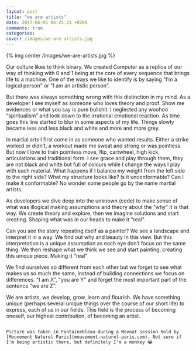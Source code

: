 ```yaml
---
layout: post
title: "we are artists"
date: 2017-06-05 06:25:21 +0200
comments: true
categories:
cover: /images/we-are-artists.jpg
---
```


{% img center /images/we-are-artists.jpg %}

Our culture likes to think binary. We created Computer as a replica of our way of thinking with 0 and 1 being at the core of every sequence that brings life to a machine. One of the ways we like to identify is by saying "I’m a logical person" or "I am an artistic person”.  

But there was always something wrong with this distinction in my mind. As a developer I see myself as someone who loves theory and proof. Show me evidences or what you say is pure bullshit. I neglected any woohoo “spiritualism” and look down to the irrational emotional reaction. As time goes this line started to blur in some aspects of my life. Things slowly became less and less black and white and more and more grey.

<!-- more -->

In martial arts I first come in as someone who wanted results. Either a strike worked or didn’t, a workout made me sweat and strong or was pointless. But now I love to train pointless move, flip, cartwheel, high kick, articulations and traditional form. I see grace and play through them, they are not black and white but full of colours while I change the ways I play with each material. What happens if I balance my weight from the left side to the right side? What my structure looks like? Is it unconformable? Can I make it conformable? No wonder some people go by the name martial artists.

As developers we dive deep into the unknown (code) to make sense of what was illogical making assumptions and theory about the “why" it is that way. We create theory and explore, then we imagine solutions and start creating. Shaping what was in our heads to make it "real".

Can you see the story repeating itself as a painter? We see a landscape and interpret it in a way. We find out why and beauty in this view. But this interpretation is a unique assumption as each eye don’t focus on the same thing. We then reshape what we think we see and start painting, creating this unique piece. Making it “real"

We find ourselves so different from each other but we forget to see what makes us so much the same, instead of building connections we focus on differences. "I am X”, "you are Y" and forget the most important part of the sentence "we are Z".

We are artists, we develop, grow, learn and flourish. We have something unique (perhaps several unique things over the course of our short life) to express, each of us in our fields. This field is the process of becoming oneself, our highest contribution, of becoming an artist.

~~~

Picture was taken in Fontainebleau during a Movnat session hold by [Mouvement Naturel Paris](mouvement-naturel-paris.com). Not sure if I'm being artistic there, but definitely I'm a monkey 😂
